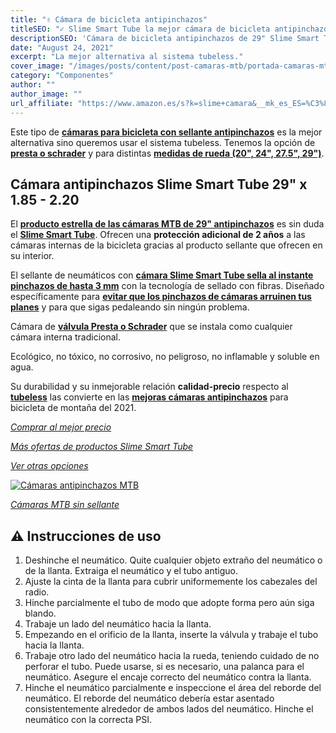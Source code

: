 ```yaml
---
title: "✌️ Cámara de bicicleta antipinchazos"
titleSEO: "✓ Slime Smart Tube la mejor cámara de bicicleta antipinchazos 2021"
descriptionSEO: 'Cámara de bicicleta antipinchazos de 29" Slime Smart Tube es la mejor opción para tu bicicleta de montaña. ¡Entra y cómprala al mejor precio✔!'
date: "August 24, 2021"
excerpt: "La mejor alternativa al sistema tubeless."
cover_image: "/images/posts/content/post-camaras-mtb/portada-camaras-mtb.jpg"
category: "Componentes"
author: ""
author_image: ""
url_affiliate: "https://www.amazon.es/s?k=slime+camara&__mk_es_ES=%C3%85M%C3%85%C5%BD%C3%95%C3%91&linkCode=ll2&tag=devser-21&linkId=fcd41f7bafac7ac655deb752bd522010&language=es_ES&ref_=as_li_ss_tl"
---
```


Este tipo de [**cámaras para bicicleta con sellante antipinchazos**](https://www.amazon.es/Slime-30043-Autosellable-V%C3%A1lvula-29x1-85-2-20/dp/B001BSQCWU?__mk_es_ES=%C3%85M%C3%85%C5%BD%C3%95%C3%91&crid=2YXVUDXAQ6HSA&dchild=1&keywords=camara+gel+29+mtb&qid=1631206599&sprefix=camara+gel+%2Caps%2C194&sr=8-4&linkCode=ll1&tag=devser-21&linkId=9aa8998ca6c30ea088bfb00468bcbb73&language=es_ES&ref_=as_li_ss_tl) es la mejor alternativa sino queremos usar el sistema tubeless. Tenemos la opción de [**presta o schrader**](https://www.amazon.es/s?k=slime+camara&__mk_es_ES=%C3%85M%C3%85%C5%BD%C3%95%C3%91&linkCode=ll2&tag=devser-21&linkId=fcd41f7bafac7ac655deb752bd522010&language=es_ES&ref_=as_li_ss_tl) y para distintas [**medidas de rueda (20", 24", 27.5", 29")**](https://www.amazon.es/s?k=slime+camara&__mk_es_ES=%C3%85M%C3%85%C5%BD%C3%95%C3%91&linkCode=ll2&tag=devser-21&linkId=fcd41f7bafac7ac655deb752bd522010&language=es_ES&ref_=as_li_ss_tl).

## Cámara antipinchazos Slime Smart Tube 29" x 1.85 - 2.20

El [**producto estrella de las cámaras MTB de 29" antipinchazos**](https://www.amazon.es/Slime-30043-Autosellable-V%C3%A1lvula-29x1-85-2-20/dp/B001BSQCWU?__mk_es_ES=%C3%85M%C3%85%C5%BD%C3%95%C3%91&crid=2YXVUDXAQ6HSA&dchild=1&keywords=camara+gel+29+mtb&qid=1631206599&sprefix=camara+gel+%2Caps%2C194&sr=8-4&linkCode=ll1&tag=devser-21&linkId=9aa8998ca6c30ea088bfb00468bcbb73&language=es_ES&ref_=as_li_ss_tl) es sin duda el [**Slime Smart Tube**](https://www.amazon.es/s?k=slime+camara&__mk_es_ES=%C3%85M%C3%85%C5%BD%C3%95%C3%91&linkCode=ll2&tag=devser-21&linkId=fcd41f7bafac7ac655deb752bd522010&language=es_ES&ref_=as_li_ss_tl). Ofrecen una **protección adicional de 2 años** a las cámaras internas de la bicicleta gracias al producto sellante que ofrecen en su interior.

El sellante de neumáticos con [**cámara Slime Smart Tube sella al instante pinchazos de hasta 3 mm**](https://www.amazon.es/Slime-30043-Autosellable-V%C3%A1lvula-29x1-85-2-20/dp/B001BSQCWU?__mk_es_ES=%C3%85M%C3%85%C5%BD%C3%95%C3%91&crid=2YXVUDXAQ6HSA&dchild=1&keywords=camara+gel+29+mtb&qid=1631206599&sprefix=camara+gel+%2Caps%2C194&sr=8-4&linkCode=ll1&tag=devser-21&linkId=9aa8998ca6c30ea088bfb00468bcbb73&language=es_ES&ref_=as_li_ss_tl) con la tecnología de sellado con fibras. Diseñado específicamente para [**evitar que los pinchazos de cámaras arruinen tus planes**](https://www.amazon.es/s?k=slime+camara&__mk_es_ES=%C3%85M%C3%85%C5%BD%C3%95%C3%91&linkCode=ll2&tag=devser-21&linkId=fcd41f7bafac7ac655deb752bd522010&language=es_ES&ref_=as_li_ss_tl) y para que sigas pedaleando sin ningún problema.

Cámara de [**válvula Presta o Schrader**](https://www.amazon.es/s?k=slime+camara&__mk_es_ES=%C3%85M%C3%85%C5%BD%C3%95%C3%91&linkCode=ll2&tag=devser-21&linkId=fcd41f7bafac7ac655deb752bd522010&language=es_ES&ref_=as_li_ss_tl) que se instala como cualquier cámara interna tradicional.

Ecológico, no tóxico, no corrosivo, no peligroso, no inflamable y soluble en agua. 

Su durabilidad y su inmejorable relación **calidad-precio** respecto al [**tubeless**](https://www.amazon.es/X-Sauce-A8487325000120-Sellante-Pinchazos-Tubeless/dp/B00HZ08EMY?__mk_es_ES=%C3%85M%C3%85%C5%BD%C3%95%C3%91&dchild=1&keywords=tubeless&qid=1631907950&sr=8-9&linkCode=ll1&tag=devser-21&linkId=5cf92459dbe9a35475b9e28dace396f4&language=es_ES&ref_=as_li_ss_tl) las convierte en las [**mejoras cámaras antipinchazos**](https://www.amazon.es/s?k=slime+camara&__mk_es_ES=%C3%85M%C3%85%C5%BD%C3%95%C3%91&linkCode=ll2&tag=devser-21&linkId=fcd41f7bafac7ac655deb752bd522010&language=es_ES&ref_=as_li_ss_tl) para bicicleta de montaña del 2021.

*[Comprar al mejor precio](https://www.amazon.es/Slime-30043-Autosellable-V%C3%A1lvula-29x1-85-2-20/dp/B001BSQCWU?__mk_es_ES=%C3%85M%C3%85%C5%BD%C3%95%C3%91&crid=2YXVUDXAQ6HSA&dchild=1&keywords=camara%2Bgel%2B29%2Bmtb&qid=1631207409&sprefix=camara%2Bgel%2B%2Caps%2C194&sr=8-4&th=1&linkCode=ll1&tag=devser-21&linkId=b2b5c46cf4b7804ea5118952d8106655&language=es_ES&ref_=as_li_ss_tl)*

*[Más ofertas de productos Slime Smart Tube](https://www.amazon.es/s?k=slime+camara&__mk_es_ES=%C3%85M%C3%85%C5%BD%C3%95%C3%91&linkCode=ll2&tag=devser-21&linkId=fcd41f7bafac7ac655deb752bd522010&language=es_ES&ref_=as_li_ss_tl)*

*[Ver otras opciones](https://www.amazon.es/s?k=camara+gel+29+mtb&__mk_es_ES=%C3%85M%C3%85%C5%BD%C3%95%C3%91&crid=2YXVUDXAQ6HSA&sprefix=camara+gel+%2Caps%2C194&linkCode=ll2&tag=devser-21&linkId=8dc6d38ace03012e5984c23e7c036b83&language=es_ES&ref_=as_li_ss_tl)*

[![Cámaras antipinchazos MTB](/images/posts/content/post-camaras-mtb/camaras-mtb.jpg)](https://www.amazon.es/Slime-30043-Autosellable-V%C3%A1lvula-29x1-85-2-20/dp/B001BSQCWU?__mk_es_ES=%C3%85M%C3%85%C5%BD%C3%95%C3%91&crid=2YXVUDXAQ6HSA&dchild=1&keywords=camara%2Bgel%2B29%2Bmtb&qid=1631207409&sprefix=camara%2Bgel%2B%2Caps%2C194&sr=8-4&th=1&linkCode=ll1&tag=devser-21&linkId=b2b5c46cf4b7804ea5118952d8106655&language=es_ES&ref_=as_li_ss_tl "Cámaras antipinchazos MTB")

*[Cámaras MTB sin sellante](https://www.amazon.es/s?k=c%C3%A1mara+mtb&__mk_es_ES=%C3%85M%C3%85%C5%BD%C3%95%C3%91&linkCode=ll2&tag=devser-21&linkId=2db2091c119528032c8ebee4395e85fb&language=es_ES&ref_=as_li_ss_tl)*

## ⚠️ Instrucciones de uso

1. Deshinche el neumático. Quite cualquier objeto extraño del neumático o de la llanta. Extraiga el neumático y el tubo antiguo.
2. Ajuste la cinta de la llanta para cubrir uniformemente los cabezales del radio.
3. Hinche parcialmente el tubo de modo que adopte forma pero aún siga blando.
4. Trabaje un lado del neumático hacia la llanta.
5. Empezando en el orificio de la llanta, inserte la válvula y trabaje el tubo hacia la llanta.
6. Trabaje otro lado del neumático hacia la rueda, teniendo cuidado de no perforar el tubo. Puede usarse, si es necesario, una palanca para el neumático. Asegure el encaje correcto del neumático contra la llanta.
7. Hinche el neumático parcialmente e inspeccione el área del reborde del neumático. El reborde del neumático debería estar asentado consistentemente alrededor de ambos lados del neumático. Hinche el neumático con la correcta PSI.



